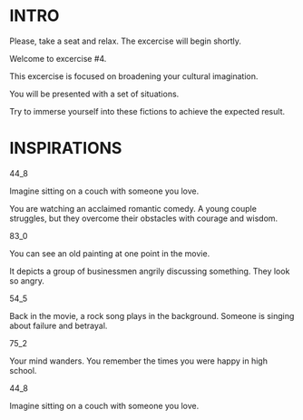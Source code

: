# INTRO

Please, take a seat and relax. 
The excercise will begin shortly.

Welcome to excercise #4.

This excercise is focused on broadening your cultural imagination.

You will be presented with a set of situations.

Try to immerse yourself into these fictions to achieve the expected result.

# INSPIRATIONS

44_8

Imagine sitting on a couch with someone you love.

You are watching an acclaimed romantic comedy.
A young couple struggles, but they overcome their obstacles with courage and wisdom.

83_0

You can see an old painting at one point in the movie.

It depicts a group of businessmen angrily discussing something.
They look so angry.

54_5

Back in the movie, a rock song plays in the background.
Someone is singing about failure and betrayal.

75_2

Your mind wanders.
You remember the times you were happy in high school.

44_8

Imagine sitting on a couch with someone you love.




